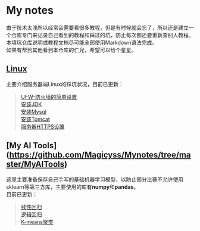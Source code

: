 # My notes
由于技术太浅所以经常会需要看很多教程，但是有时候就会忘了，所以还是建立一个仓库专门来记录自己看到的教程和踩过的坑，防止每次都还要重新查别人教程。  
本填坑仓库说明或教程文档尽可能全部使用Markdown语法完成。  
如果有帮到其他看到本仓库的仁兄，希望可以给个星星。  

## [Linux](https://github.com/Magicyss/Mynotes/tree/master/Linux)

主要介绍服务器端Linux的踩坑状况，目前已更新：
> [UFW-防火墙的简单设置](https://github.com/Magicyss/Mynotes/blob/master/Linux/UFW-%E9%98%B2%E7%81%AB%E5%A2%99%E7%9A%84%E7%AE%80%E5%8D%95%E8%AE%BE%E7%BD%AE.md)  
[安装JDK](https://github.com/Magicyss/Mynotes/blob/master/Linux/%E5%AE%89%E8%A3%85JDK.md)  
[安装Mysql](https://github.com/Magicyss/Mynotes/blob/master/Linux/%E5%AE%89%E8%A3%85Mysql.md)  
[安装Tomcat](https://github.com/Magicyss/Mynotes/blob/master/Linux/%E5%AE%89%E8%A3%85Tomcat.md)  
[服务器HTTPS设置](https://github.com/Magicyss/Mynotes/blob/master/Linux/%E6%9C%8D%E5%8A%A1%E5%99%A8HTTPS%E8%AE%BE%E7%BD%AE.md) 
## [My AI Tools] (https://github.com/Magicyss/Mynotes/tree/master/MyAITools)
这里主要准备保存自己手写的基础机器学习模型，以防止部分比赛不允许使用sklearn等第三方库，主要使用的库有**numpy**和**pandas**。  
目前已更新：
>[线性回归](https://github.com/Magicyss/Mynotes/blob/master/MyAITools/LinearRegression.py)  
[逻辑回归](https://github.com/Magicyss/Mynotes/blob/master/MyAITools/LogisticRegression.py)  
[K-means聚类](https://github.com/Magicyss/Mynotes/blob/master/MyAITools/Kmeans.py)  